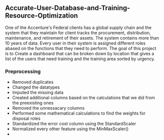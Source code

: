 ## Accurate-User-Database-and-Training-Resource-Optimization

One of the Accenture's Federal clients has a global supply chain and the system that they maintain for client tracks the procurement, distribution, maintenance, and retirement of their assets. The system contains more than 10 years of data. Every user in their system is assigned different roles abased on the functions that they need to perform. The goal of this project is to Create a dashboard that can be broken down by location that gives a list of the users that need training and the training area sorted by urgency.

### Preprocessing
* Removed duplicates 
* Changed the datatypes
* Imputed the missing data
* Created additional columns based on the calculations that we did from the preexisting ones 
* Removed the unnessacary columns 
* Performed some mathematical calculations to find the weights for disposal roles
* Standardized the error cost column using the StandardScaler 
* Normalized every other feature using the MinMaxScaler()  
* 
